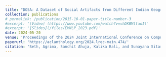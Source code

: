 ```yaml
---
title: "DOSA: A Dataset of Social Artifacts from Different Indian Geographical Subcultures"
collection: publications
# permalink: /publication/2015-10-01-paper-title-number-3
#excerpt: '[Video] (https://www.youtube.com/watch?v=vhDKBMltaoI)'
#excerpt: '[Slides](/files/EMNLP_2023.pdf)'
date: 2024-05-20
venue: 'Proceedings of the 2024 Joint International Conference on Computational Linguistics, Language Resources and Evaluation (LREC-COLING 2024)'
paperurl: 'https://aclanthology.org/2024.lrec-main.474/'
citation: 'Seth, Agrima, Sanchit Ahuja, Kalika Bali, and Sunayana Sitaram. "DOSA: A Dataset of Social Artifacts from Different Indian Geographical Subcultures." arXiv preprint arXiv:2403.14651 (2024).'
---
```

